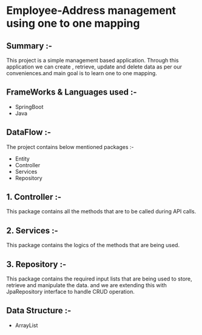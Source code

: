 # Employee-Address management using one to one mapping

## Summary :-

This project is a simple management based application. Through this application we can create , retrieve, update and delete data as per our conveniences.and main goal is to learn one to one mapping.

## FrameWorks & Languages used :-

- SpringBoot
- Java

## DataFlow :-

The project contains below mentioned packages :-
- Entity
- Controller
- Services
- Repository

## 1. Controller :-

This package contains all the methods that are to be called during API calls.

## 2. Services :-

This package contains the logics of the methods that are being used.

## 3. Repository :-

This package contains the required input lists that are being used to store, retrieve and manipulate the data. and we are extending this with JpaRepository interface to handle CRUD operation.

## Data Structure :-

- ArrayList
